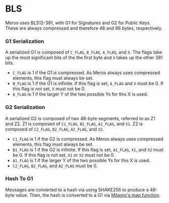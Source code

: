 # BLS

Meros uses BLS12-381, with G1 for Signatures and G2 for Public Keys. These are always compressed and therefore 48 and 96 bytes, respectively.

### G1 Serialization

A serialized G1 is composed of `C_FLAG`, `B_FLAG`, `A_FLAG`, and `X`. The flags take up the most significant bits of the the first byte and `X` takes up the other 381 bits.

- `C_FLAG` is 1 if the G1 is compressed. As Meros always uses compressed elements, this flag must always be set.
- `B_FLAG` is 1 if the G1 is infinite. If this flag is set, `A_FLAG` and `X` must be 0. If this flag is not set, `X` must not be 0.
- `A_FLAG` is 1 if the larger Y of the two possible Ys for this X is used.

### G2 Serialization

A serialized G2 is composed of two 48-byte segments, referred to as Z1 and Z2. Z1 is composed of `C1_FLAG`, `B1_FLAG`, `A1_FLAG`, and `X1`. Z2 is composed of `C2_FLAG`, `B2_FLAG`, `A2_FLAG`, and `X2`.

- `C1_FLAG` is 1 if the G2 is compressed. As Meros always uses compressed elements, this flag must always be set.
- `B1_FLAG` is 1 if the G2 is infinite. If this flag is set, `A1_FLAG`, `X1`, and `X2` must be 0. If this flag is not set, `X1` or `X2` must not be 0.
- `A1_FLAG` is 1 if the larger Y of the two possible Ys for this X is used.
- `C2_FLAG`, `B2_FLAG`, and `A2_FLAG` must be 0.

### Hash To G1

Messages are converted to a hash via using SHAKE256 to produce a 48-byte value. Then, the hash is converted to a G1 via [Milagro's map function](https://github.com/apache/incubator-milagro-crypto-c/blob/develop/src/ecp.c.in#L365).
